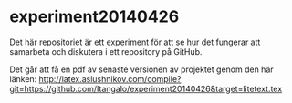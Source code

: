 experiment20140426
==================

Det här repositoriet är ett experiment för att se hur det fungerar att samarbeta och diskutera i ett repository på GitHub.

Det går att få en pdf av senaste versionen av projektet genom den här länken:
http://latex.aslushnikov.com/compile?git=https://github.com/Itangalo/experiment20140426&target=litetext.tex
